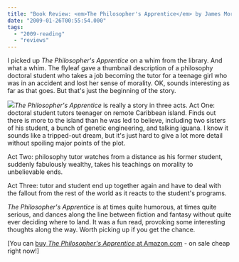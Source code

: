```yaml
---
title: "Book Review: <em>The Philosopher's Apprentice</em> by James Morrow"
date: "2009-01-26T00:55:54.000"
tags: 
  - "2009-reading"
  - "reviews"
---
```


I picked up _The Philosopher's Apprentice_ on a whim from the library. And what a whim. The flyleaf gave a thumbnail description of a philosophy doctoral student who takes a job becoming the tutor for a teenage girl who was in an accident and lost her sense of morality. OK, sounds interesting as far as that goes. But that's just the beginning of the story.

[![](https://images-na.ssl-images-amazon.com/images/I/512EDPMIgIL._SL160_.jpg)](http://www.amazon.com/gp/product/B001O9CHES?ie=UTF8&tag=scifirev-20&linkCode=as2&camp=1789&creative=390957&creativeASIN=B001O9CHES)_The Philosopher's Apprentice_ is really a story in three acts. Act One: doctoral student tutors teenager on remote Caribbean island. Finds out there is more to the island than he was led to believe, including two sisters of his student, a bunch of genetic engineering, and talking iguana. I know it sounds like a tripped-out dream, but it's just hard to give a lot more detail without spoiling major points of the plot.

Act Two: philosophy tutor watches from a distance as his former student, suddenly fabulously wealthy, takes his teachings on morality to unbelievable ends.

Act Three: tutor and student end up together again and have to deal with the fallout from the rest of the world as it reacts to the student's programs.

_The Philosopher's Apprentice_ is at times quite humorous, at times quite serious, and dances along the line between fiction and fantasy without quite ever deciding where to land. It was a fun read, provoking some interesting thoughts along the way. Worth picking up if you get the chance.

\[You can [buy _The Philosopher's Apprentice_ at Amazon.com](http://www.amazon.com/gp/product/B001O9CHES?ie=UTF8&tag=scifirev-20&linkCode=as2&camp=1789&creative=390957&creativeASIN=B001O9CHES) - on sale cheap right now!\]
